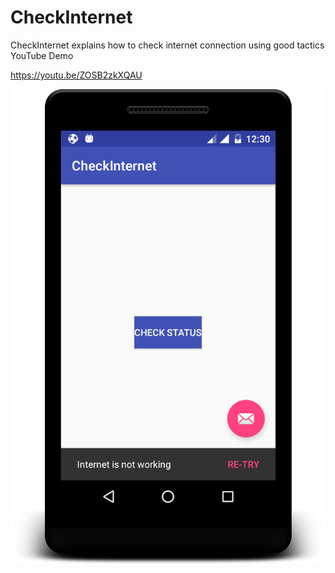 # CheckInternet
CheckInternet explains how to check internet connection using good tactics 
YouTube Demo

https://youtu.be/ZOSB2zkXQAU


<img src ="sample1.png"/>
